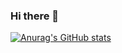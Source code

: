 ### Hi there 👋


[![Anurag's GitHub stats](https://github-readme-stats.vercel.app/api?username=ANHYUCK8150)](https://github.com/ANHYUCK8150/github-readme-stats)
